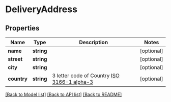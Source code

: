 # DeliveryAddress

## Properties
Name | Type | Description | Notes
------------ | ------------- | ------------- | -------------
**name** | **string** |  | [optional] 
**street** | **string** |  | [optional] 
**city** | **string** |  | [optional] 
**country** | **string** | 3 letter code of Country [ISO 3166-1 alpha-3](https://en.wikipedia.org/wiki/ISO_3166-1_alpha-3) | [optional] 

[[Back to Model list]](../README.md#documentation-for-models) [[Back to API list]](../README.md#documentation-for-api-endpoints) [[Back to README]](../README.md)


